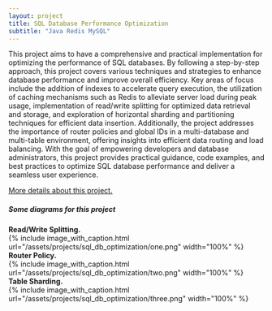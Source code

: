 ```yaml
---
layout: project
title: SQL Database Performance Optimization
subtitle: "Java Redis MySQL"
---
```


<!-- <script src="https://cdn.mathjax.org/mathjax/latest/MathJax.js?config=TeX-AMS-MML_HTMLorMML" type="text/javascript"></script> -->

This project aims to have a comprehensive and practical implementation for optimizing the performance of SQL databases. By following a step-by-step approach, this project covers various techniques and strategies to enhance database performance and improve overall efficiency. Key areas of focus include the addition of indexes to accelerate query execution, the utilization of caching mechanisms such as Redis to alleviate server load during peak usage, implementation of read/write splitting for optimized data retrieval and storage, and exploration of horizontal sharding and partitioning techniques for efficient data insertion. Additionally, the project addresses the importance of router policies and global IDs in a multi-database and multi-table environment, offering insights into efficient data routing and load balancing. With the goal of empowering developers and database administrators, this project provides practical guidance, code examples, and best practices to optimize SQL database performance and deliver a seamless user experience.

<a href="https://github.com/oliverXS/sql-database-performance-optimization" target="_blank">More details about this project.</a>

##### Some diagrams for this project

**Read/Write Splitting.** <br/>
{%
	include image_with_caption.html
	url="/assets/projects/sql_db_optimization/one.png"
	width="100%"
%}
**Router Policy.** <br/>
{%
	include image_with_caption.html
	url="/assets/projects/sql_db_optimization/two.png"
	width="100%"
%}
**Table Sharding.** <br/>
{%
	include image_with_caption.html
	url="/assets/projects/sql_db_optimization/three.png"
	width="100%"
%}
